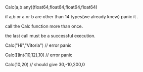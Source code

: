 
Calc(a,b any)(float64,float64,float64,float64)

if a,b or a or b are other than 14 types(we already knew) panic it .

call the Calc function more than once.

the last call must be a successful execution.

Calc("Hi","Vitoria") // error panic

Calc([]int{10,12},10) // error panic

Calc(10,20) // should give 30,-10,200,0